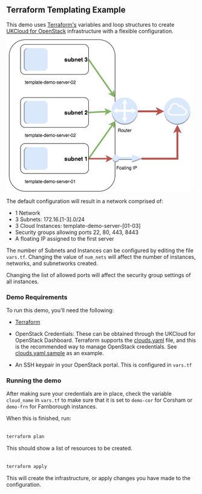 ## Terraform Templating Example

This demo uses [Terraform's][terraform] variables and loop structures to create [UKCloud for OpenStack][ukcloud] infrastructure with a flexible configuration.

![Diagram 1](templating-demo.png)

The default configuration will result in a network comprised of:

* 1 Network
* 3 Subnets: 172.16.[1-3].0/24
* 3 Cloud Instances: template-demo-server-[01-03]
* Security groups allowing ports 22, 80, 443, 8443
* A floating IP assigned to the first server

The number of Subnets and Instances can be configured by editing the file `vars.tf`. Changing the value of `num_nets` will affect the number of instances, networks, and subnetworks created.

Changing the list of allowed ports will affect the security group settings of all instances.

### Demo Requirements

To run this demo, you'll need the following:

* [Terraform][terraform]

* OpenStack Credentials: These can be obtained through the UKCloud for OpenStack Dashboard.  Terraform supports the [clouds.yaml][cloudsyaml] file, and this is the recommended way to manage OpenStack credentials.  See [clouds.yaml.sample](clouds.yaml.sample) as an example.

* An SSH keypair in your OpenStack portal.  This is configured in `vars.tf`

### Running the demo

After making sure your credentials are in place, check the variable `cloud_name` in `vars.tf` to make sure that it is set to `demo-cor` for Corsham or `demo-frn` for Farnborough instances.

When this is finished, run:

```bash

terraform plan

```

This should show a list of resources to be created.

```bash

terraform apply

```
This will create the infrastructure, or apply changes you have made to the configuration.

[terraform]:http://terraform.io/
[ukcloud]:https://ukcloud.com/openstack
[cloudsyaml]:https://docs.openstack.org/python-openstackclient/pike/configuration/index.html
